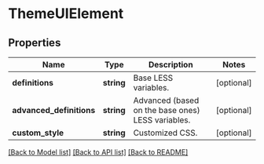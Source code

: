 # ThemeUIElement

## Properties
Name | Type | Description | Notes
------------ | ------------- | ------------- | -------------
**definitions** | **string** | Base LESS variables. | [optional] 
**advanced_definitions** | **string** | Advanced (based on the base ones) LESS variables. | [optional] 
**custom_style** | **string** | Customized CSS. | [optional] 

[[Back to Model list]](../../README.md#documentation-for-models) [[Back to API list]](../../README.md#documentation-for-api-endpoints) [[Back to README]](../../README.md)

